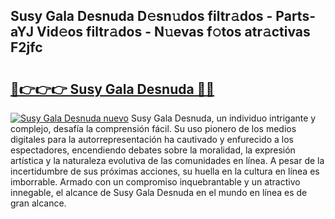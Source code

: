 ## Susy Gala Desnuda D𝚎sn𝚞dos filtr𝚊dos - Parts-aYJ Vid𝚎os filtr𝚊dos - N𝚞evas f𝚘tos atr𝚊ctivas F2jfc

# <h2><a href="http://mb0mvl.tromn.icu/?c=Susy+Gala+Desnuda">🔗👉👉👉 Susy Gala Desnuda 🔗🔗</a></h2>

[![Susy Gala Desnuda nuevo](https://i.imgur.com/pEAQMta.gif)](http://mb0mvl.tromn.icu/?c=Susy+Gala+Desnuda)
Susy Gala Desnuda, un individuo intrigante y complejo, desafía la comprensión fácil. Su uso pionero de los medios digitales para la autorrepresentación ha cautivado y enfurecido a los espectadores, encendiendo debates sobre la moralidad, la expresión artística y la naturaleza evolutiva de las comunidades en línea. A pesar de la incertidumbre de sus próximas acciones, su huella en la cultura en línea es imborrable. Armado con un compromiso inquebrantable y un atractivo innegable, el alcance de Susy Gala Desnuda en el mundo en línea es de gran alcance.
